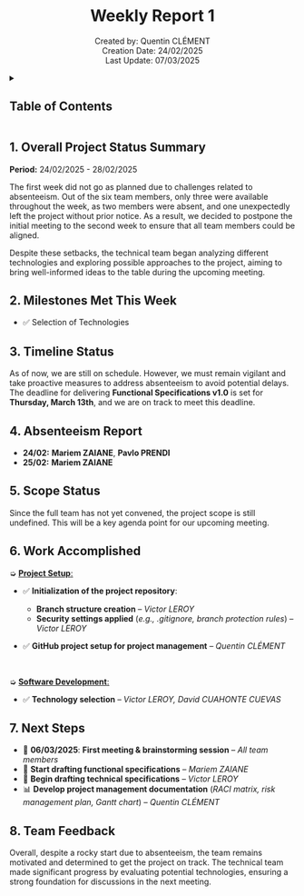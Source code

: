 <h1 align="center"> Weekly Report 1 </h1>

<p align="center">
Created by: Quentin CLÉMENT <br> Creation Date: 24/02/2025 <br> Last Update: 07/03/2025
</p>

<details>
<summary>

## Table of Contents

</summary>

- [Table of Contents](#table-of-contents)
- [1. Overall Project Status Summary](#1-overall-project-status-summary)
- [2. Milestones Met This Week](#2-milestones-met-this-week)
- [3. Timeline Status](#3-timeline-status)
- [4. Absenteeism Report](#4-absenteeism-report)
- [5. Scope Status](#5-scope-status)
- [6. Work Accomplished](#6-work-accomplished)
- [7. Next Steps](#7-next-steps)
- [8. Team Feedback](#8-team-feedback)

</details>

## 1. Overall Project Status Summary

**Period:** 24/02/2025 - 28/02/2025  

The first week did not go as planned due to challenges related to absenteeism. Out of the six team members, only three were available throughout the week, as two members were absent, and one unexpectedly left the project without prior notice. As a result, we decided to postpone the initial meeting to the second week to ensure that all team members could be aligned.  

Despite these setbacks, the technical team began analyzing different technologies and exploring possible approaches to the project, aiming to bring well-informed ideas to the table during the upcoming meeting.  

## 2. Milestones Met This Week

- ✅ Selection of Technologies  

## 3. Timeline Status

As of now, we are still on schedule. However, we must remain vigilant and take proactive measures to address absenteeism to avoid potential delays. The deadline for delivering **Functional Specifications v1.0** is set for **Thursday, March 13th**, and we are on track to meet this deadline.  

## 4. Absenteeism Report

- **24/02:** **Mariem ZAIANE**, **Pavlo PRENDI**  
- **25/02:** **Mariem ZAIANE**  

## 5. Scope Status

Since the full team has not yet convened, the project scope is still undefined. This will be a key agenda point for our upcoming meeting.  

## 6. Work Accomplished  

➭ <ins>**Project Setup**<ins>:  

- ✅ **Initialization of the project repository**:  
  - **Branch structure creation** – _Victor LEROY_  
  - **Security settings applied** (_e.g., .gitignore, branch protection rules_) – _Victor LEROY_  

- ✅ **GitHub project setup for project management** – _Quentin CLÉMENT_  

<br>

➭ <ins>**Software Development**<ins>:  

- ✅ **Technology selection** – _Victor LEROY, David CUAHONTE CUEVAS_  

## 7. Next Steps  

- 🧠 **06/03/2025**: **First meeting & brainstorming session** – _All team members_  
- 📅 **Start drafting functional specifications** – _Mariem ZAIANE_  
- 📝 **Begin drafting technical specifications** – _Victor LEROY_  
- 📊 **Develop project management documentation** (_RACI matrix, risk management plan, Gantt chart_) – _Quentin CLÉMENT_  

## 8. Team Feedback  

Overall, despite a rocky start due to absenteeism, the team remains motivated and determined to get the project on track. The technical team made significant progress by evaluating potential technologies, ensuring a strong foundation for discussions in the next meeting.  